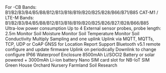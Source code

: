 For -CB Bands: B1/B2/B3/B4/B5/B8/B12/B13/B18/B19/B20/B25/B28/B66/B71/B85
CAT-M1 / LTE-M Bands: B1/B2/B3/B4/B5/B8/B12/B13/B18/B19/B20/B25/B26/B27/B28/B66/B85
Ultra-low power consumption
Up to 4 External sensor probes, probe length: 2.5m
Monitor Soil Moisture
Monitor Soil Temperature
Monitor Soil Conductivity
Multiply Sampling and one uplink
Uplink via MQTT, MQTTs, TCP, UDP or CoAP
GNSS for Location Report
Support Bluetooth v5.1 remote configure and update firmware
Uplink on periodically
Downlink to change configure
IP66 Waterproof Enclosure
8500mAh Li/SOCl2 Battery or solar powered + 3000mAh Li-ion battery
Nano SIM card slot for NB-IoT SIM
Green House
Orchard Nursery
Farmland
Soil Research
